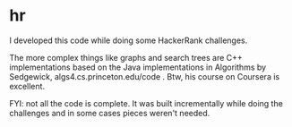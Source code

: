 # hr
I developed this code while doing some HackerRank challenges. 

The more complex things like graphs and search trees are C++ implementations based on 
the Java implementations in Algorithms by Sedgewick, algs4.cs.princeton.edu/code .
Btw, his course on Coursera is excellent.

FYI: not all the code is complete. It was built incrementally while doing the challenges and in some cases pieces weren't needed.
